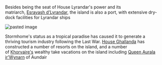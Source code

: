 Besides being the seat of House Lyrandar's power and its matriarch, [Esravash d'Lyrandar](https://eberron.fandom.com/wiki/Esravash_d%27Lyrandar "Esravash d'Lyrandar"), the island is also a port, with extensive dry-dock facilities for Lyrandar ships

![pasted image](https://external-content.duckduckgo.com/iu/?u=https%3A%2F%2Fi.pinimg.com%2Foriginals%2Ffc%2Fcd%2Ff6%2Ffccdf639690158d5a475afc9ae61fdf2.jpg&f=1&nofb=1&ipt=6976c61743aae15f3f673f5e31196de599b04d8c5a836c44ea67995c7d24f7b2&ipo=images)

Stormhome's status as a tropical paradise has caused it to generate a thriving tourism industry following the Last War. [House Ghallanda](https://eberron.fandom.com/wiki/House_Ghallanda "House Ghallanda") has constructed a number of resorts on the island, and a number of [Khorvaire's](https://eberron.fandom.com/wiki/Khorvaire "Khorvaire") wealthy take vacations on the island including [Queen Aurala ir'Wynarn](https://eberron.fandom.com/wiki/Aurala_ir%27Wynarn "Aurala ir'Wynarn") of Aundair